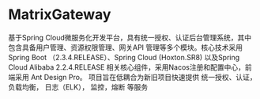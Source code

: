 # MatrixGateway
基于Spring Cloud微服务化开发平台，具有统一授权、认证后台管理系统，其中包含具备用户管理、资源权限管理、网关API 管理等多个模块。核心技术采用Spring Boot （2.3.4.RELEASE）、Spring Cloud (Hoxton.SR8) 以及Spring Cloud Alibaba 2.2.4.RELEASE 相关核心组件，采用Nacos注册和配置中心，前端采用 Ant Design Pro。 项目旨在低耦合为新旧项目快速提供 统一授权、认证， 负载均衡， 日志（ELK）， 监控，熔断 等服务
